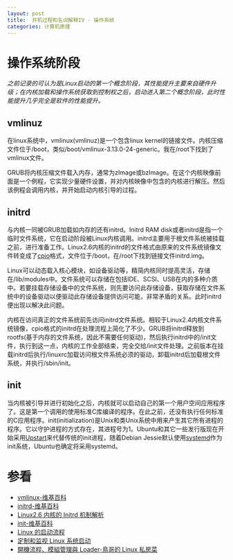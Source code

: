 ```yaml
---
layout: post
title:  开机过程和名词解释IV - 操作系统
categories: 计算机原理
---
```


# 操作系统阶段
*之前记录的可认为是Linux启动的第一个概念阶段，其性能提升主要来自硬件升级；在内核加载和操作系统获取到控制权之后，启动进入第二个概念阶段，此时性能提升几乎完全是软件的性能提升。*

## vmlinuz
在linux系统中，vmlinux(vmlinuz)是一个包含linux kernel的链接文件。内核压缩文件位于/boot，类似/boot/vmlinux-3.13.0-24-generic。我在/root下找到了vmlinux文件。

GRUB将内核压缩文件载入内存，通常为zImage或bzImage。在这个内核映像前面是一个例程，它实现少量硬件设置，并对内核映像中包含的内核进行解压。然后该例程会调用内核，并开始启动内核引导的过程。

## initrd
与内核一同被GRUB加载如内存的还有initrd。Initrd RAM disk或者initrd是指一个临时文件系统，它在启动阶段被Linux内核调用。initrd主要用于根文件系统被挂载之前，进行准备工作。Linux2.6内核的initrd的文件格式由原来的文件系统镜像文件转变成了[cpio][cpio]格式，文件位于/boot，在/root下找到链接文件initrd.img。

Linux可以动态载入核心模块，如设备驱动等，精简内核同时提高灵活，存储在/lib/modules中。文件系统可以存储在包括IDE、SCSI、USB在内的多种介质中。若要挂载存储设备中的文件系统，则先要访问此存储设备，获取存储在文件系统中的设备驱动以便驱动此存储设备提供访问可能，非常矛盾的关系。此时initrd便出现以解决此问题。

内核在访问真正的文件系统前先访问initrd文件系统。相较于Linux2.4内核文件系统镜像，cpio格式的initrd在处理流程上简化了不少。GRUB将initrd释放到rootfs(基于内存的文件系统，因此不需要任何驱动)，然后执行initrd中的/init文件，执行到这一点，内核的工作全部结束，完全交给/init文件处理。之前版本在挂载initrd后执行/linuxrc加载访问根文件系统必须的驱动，卸载initrd后加载根文件系统，并执行/sbin/init。

## init
当内核被引导并进行初始化之后，内核就可以启动自己的第一个用户空间应用程序了。这是第一个调用的使用标准C库编译的程序。在此之前，还没有执行任何标准的C应用程序。init(initialization)是Unix和类Unix系统中用来产生其它所有进程的程序。它以守护进程的方式存在，其进程号为1。Ubuntu和其它一些发行版现在开始采用[Upstart][upstart]来代替传统的init进程，随着Debian Jessie默认使用[systemd][systemd]作为init系统，Ubuntu也确定将采用systemd。

# 参看
+ [vmlinux-维基百科](http://zh.wikipedia.org/wiki/Vmlinux "vmlinux")
+ [initrd-维基百科](http://zh.wikipedia.org/wiki/Initrd "initrd")
+ [Linux2.6 内核的 Initrd 机制解析](http://www.ibm.com/developerworks/cn/linux/l-k26initrd/ "Linux2.6 内核的 Initrd 机制解析")
+ [init-维基百科](http://zh.wikipedia.org/wiki/Init "init")
+ [Linux 的启动流程](http://www.ruanyifeng.com/blog/2013/08/linux_boot_process.html "Linux 的启动流程")
+ [定制和监视 Linux 系统启动](http://www.ibm.com/developerworks/cn/linux/l-customize-monitor-linux/index.html?ca=drs- "定制和监视 Linux 系统启动")
+ [開機流程、模組管理與 Loader-鳥哥的 Linux 私房菜](http://linux.vbird.org/linux_basic/0510osloader.php#startup_intro "開機流程、模組管理與 Loader")

[cpio]: http://zh.wikipedia.org/wiki/Cpio "Cpio"
[upstart]: http://zh.wikipedia.org/wiki/Upstart "Upstart"
[systemd]: http://zh.wikipedia.org/wiki/Systemd "systemd"
